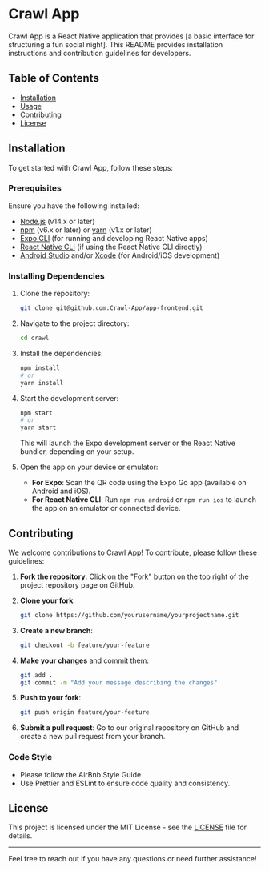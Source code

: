 # Crawl App

Crawl App is a React Native application that provides [a basic interface for structuring a fun social night]. This README provides installation instructions and contribution guidelines for developers.

## Table of Contents

- [Installation](#installation)
- [Usage](#usage)
- [Contributing](#contributing)
- [License](#license)

## Installation

To get started with Crawl App, follow these steps:

### Prerequisites

Ensure you have the following installed:

- [Node.js](https://nodejs.org/) (v14.x or later)
- [npm](https://www.npmjs.com/) (v6.x or later) or [yarn](https://classic.yarnpkg.com/) (v1.x or later)
- [Expo CLI](https://docs.expo.dev/get-started/installation/) (for running and developing React Native apps)
- [React Native CLI](https://reactnative.dev/docs/environment-setup) (if using the React Native CLI directly)
- [Android Studio](https://developer.android.com/studio) and/or [Xcode](https://developer.apple.com/xcode/) (for Android/iOS development)

### Installing Dependencies

1. Clone the repository:

    ```bash
    git clone git@github.com:Crawl-App/app-frontend.git
    ```

2. Navigate to the project directory:

    ```bash
    cd crawl
    ```

3. Install the dependencies:

    ```bash
    npm install
    # or
    yarn install
    ```

4. Start the development server:

    ```bash
    npm start
    # or
    yarn start
    ```

    This will launch the Expo development server or the React Native bundler, depending on your setup.

5. Open the app on your device or emulator:

    - **For Expo**: Scan the QR code using the Expo Go app (available on Android and iOS).
    - **For React Native CLI**: Run `npm run android` or `npm run ios` to launch the app on an emulator or connected device.


## Contributing

We welcome contributions to Crawl App! To contribute, please follow these guidelines:

1. **Fork the repository**: Click on the "Fork" button on the top right of the project repository page on GitHub.

2. **Clone your fork**:

    ```bash
    git clone https://github.com/yourusername/yourprojectname.git
    ```

3. **Create a new branch**:

    ```bash
    git checkout -b feature/your-feature
    ```

4. **Make your changes** and commit them:

    ```bash
    git add .
    git commit -m "Add your message describing the changes"
    ```

5. **Push to your fork**:

    ```bash
    git push origin feature/your-feature
    ```

6. **Submit a pull request**: Go to our original repository on GitHub and create a new pull request from your branch.

### Code Style

- Please follow the AirBnb Style Guide
- Use Prettier and ESLint to ensure code quality and consistency.

## License

This project is licensed under the MIT License - see the [LICENSE](LICENSE) file for details.

---

Feel free to reach out if you have any questions or need further assistance!
